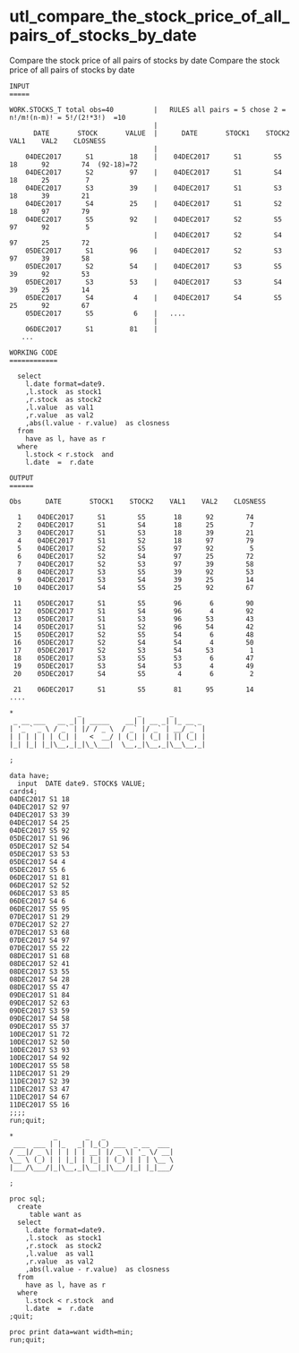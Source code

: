 # utl_compare_the_stock_price_of_all_pairs_of_stocks_by_date
Compare the stock price of all pairs of stocks by date
    Compare the stock price of all pairs of stocks by date

    INPUT
    =====

    WORK.STOCKS_T total obs=40          |   RULES all pairs = 5 chose 2 = n!/m!(n-m)! = 5!/(2!*3!)  =10
                                        |
          DATE       STOCK       VALUE  |      DATE       STOCK1    STOCK2    VAL1    VAL2    CLOSNESS
                                        |
        04DEC2017      S1         18    |    04DEC2017      S1        S5       18      92        74  (92-18)=72
        04DEC2017      S2         97    |    04DEC2017      S1        S4       18      25         7
        04DEC2017      S3         39    |    04DEC2017      S1        S3       18      39        21
        04DEC2017      S4         25    |    04DEC2017      S1        S2       18      97        79
        04DEC2017      S5         92    |    04DEC2017      S2        S5       97      92         5
                                        |    04DEC2017      S2        S4       97      25        72
        05DEC2017      S1         96    |    04DEC2017      S2        S3       97      39        58
        05DEC2017      S2         54    |    04DEC2017      S3        S5       39      92        53
        05DEC2017      S3         53    |    04DEC2017      S3        S4       39      25        14
        05DEC2017      S4          4    |    04DEC2017      S4        S5       25      92        67
        05DEC2017      S5          6    |   ....
                                        |
        06DEC2017      S1         81    |
       ...

    WORKING CODE
    ============

      select
        l.date format=date9.
        ,l.stock  as stock1
        ,r.stock  as stock2
        ,l.value  as val1
        ,r.value  as val2
        ,abs(l.value - r.value)  as closness
      from
        have as l, have as r
      where
        l.stock < r.stock  and
        l.date  =  r.date

    OUTPUT
    ======

    Obs      DATE       STOCK1    STOCK2    VAL1    VAL2    CLOSNESS

      1    04DEC2017      S1        S5       18      92        74
      2    04DEC2017      S1        S4       18      25         7
      3    04DEC2017      S1        S3       18      39        21
      4    04DEC2017      S1        S2       18      97        79
      5    04DEC2017      S2        S5       97      92         5
      6    04DEC2017      S2        S4       97      25        72
      7    04DEC2017      S2        S3       97      39        58
      8    04DEC2017      S3        S5       39      92        53
      9    04DEC2017      S3        S4       39      25        14
     10    04DEC2017      S4        S5       25      92        67

     11    05DEC2017      S1        S5       96       6        90
     12    05DEC2017      S1        S4       96       4        92
     13    05DEC2017      S1        S3       96      53        43
     14    05DEC2017      S1        S2       96      54        42
     15    05DEC2017      S2        S5       54       6        48
     16    05DEC2017      S2        S4       54       4        50
     17    05DEC2017      S2        S3       54      53         1
     18    05DEC2017      S3        S5       53       6        47
     19    05DEC2017      S3        S4       53       4        49
     20    05DEC2017      S4        S5        4       6         2

     21    06DEC2017      S1        S5       81      95        14
    ....

    *                _              _       _
     _ __ ___   __ _| | _____    __| | __ _| |_ __ _
    | '_ ` _ \ / _` | |/ / _ \  / _` |/ _` | __/ _` |
    | | | | | | (_| |   <  __/ | (_| | (_| | || (_| |
    |_| |_| |_|\__,_|_|\_\___|  \__,_|\__,_|\__\__,_|

    ;

    data have;
      input  DATE date9. STOCK$ VALUE;
    cards4;
    04DEC2017 S1 18
    04DEC2017 S2 97
    04DEC2017 S3 39
    04DEC2017 S4 25
    04DEC2017 S5 92
    05DEC2017 S1 96
    05DEC2017 S2 54
    05DEC2017 S3 53
    05DEC2017 S4 4
    05DEC2017 S5 6
    06DEC2017 S1 81
    06DEC2017 S2 52
    06DEC2017 S3 85
    06DEC2017 S4 6
    06DEC2017 S5 95
    07DEC2017 S1 29
    07DEC2017 S2 27
    07DEC2017 S3 68
    07DEC2017 S4 97
    07DEC2017 S5 22
    08DEC2017 S1 68
    08DEC2017 S2 41
    08DEC2017 S3 55
    08DEC2017 S4 28
    08DEC2017 S5 47
    09DEC2017 S1 84
    09DEC2017 S2 63
    09DEC2017 S3 59
    09DEC2017 S4 58
    09DEC2017 S5 37
    10DEC2017 S1 72
    10DEC2017 S2 50
    10DEC2017 S3 93
    10DEC2017 S4 92
    10DEC2017 S5 58
    11DEC2017 S1 29
    11DEC2017 S2 39
    11DEC2017 S3 47
    11DEC2017 S4 67
    11DEC2017 S5 16
    ;;;;
    run;quit;

    *          _       _   _
     ___  ___ | |_   _| |_(_) ___  _ __  ___
    / __|/ _ \| | | | | __| |/ _ \| '_ \/ __|
    \__ \ (_) | | |_| | |_| | (_) | | | \__ \
    |___/\___/|_|\__,_|\__|_|\___/|_| |_|___/

    ;

    proc sql;
      create
         table want as
      select
        l.date format=date9.
        ,l.stock  as stock1
        ,r.stock  as stock2
        ,l.value  as val1
        ,r.value  as val2
        ,abs(l.value - r.value)  as closness
      from
        have as l, have as r
      where
        l.stock < r.stock  and
        l.date  =  r.date
    ;quit;

    proc print data=want width=min;
    run;quit;

